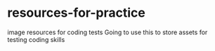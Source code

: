 # resources-for-practice
image resources for coding tests
Going to use this to store assets for testing coding skills
